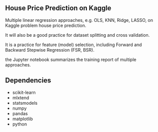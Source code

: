 ## House Price Prediction on Kaggle

Multiple linear regression approaches, e.g. OLS, KNN, Ridge, LASSO, on Kaggle problem house price prediction.

It will also be a good practice for dataset splitting and cross validation.

It is a practice for feature (model) selection, including Forward and Backward Stepwise Regression (FSR, BSR).

the Jupyter notebook summarizes the training report of multiple approaches.

## Dependencies
* scikit-learn
* mlxtend
* statsmodels
* numpy
* pandas
* matplotlib
* python 
